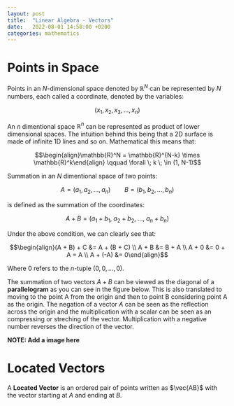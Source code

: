 ```yaml
---
layout: post
title:  "Linear Algebra - Vectors"
date:   2022-08-01 14:58:00 +0200
categories: mathematics
---
```


# Points in Space

Points in an $N$-dimensional space denoted by $\mathbb{R}^N$ can be represented by $N$ numbers, each called a coordinate, denoted by the variables:

$$(x_1, x_2, x_3, ..., x_n)$$

An $n$ dimentional space $\mathbb{R}^n$ can be represented as product of lower dimensional spaces. The intuition behind this being that a 2D surface is made of infinite 1D lines and so on. Mathematical this means that:

$$\begin{align}\mathbb{R}^N = \mathbb{R}^{N-k} \times \mathbb{R}^k\end{align} \qquad \forall \; k \; \in (1, N-1)$$

Summation in an $N$ dimentional space of two points:

$$A = (a_1, a_2, ..., a_n) \qquad B = (b_1, b_2, ..., b_n)$$

is defined as the summation of the coordinates:

$$A + B = (a_1 + b_1, \; a_2 + b_2, \; ..., \; a_n + b_n)$$

Under the above condition, we can clearly see that:

$$\begin{align}(A + B) + C &= A + (B + C) \\ A + B &= B + A \\ A + 0 &= 0 + A = A \\ A + (-A) &= 0\end{align}$$

Where $0$ refers to the $n$-tuple $(0, 0, ..., 0)$.

The summation of two vectors $A + B$ can be viewed as the diagonal of a **parallelogram** as you can see in the figure below. This is also translated to moving to the point A from the origin and then to point B considering point A as the origin. The negation of a vector $A$ can be seen as the reflection across the origin and the multiplication with a scalar can be seen as an compressing or streching of the vector. Multiplication with a negative number reverses the direction of the vector.

**NOTE: Add a image here**

# Located Vectors

A **Located Vector** is an ordered pair of points written as $\vec{AB}$ with the vector starting at $A$ and ending at $B$.